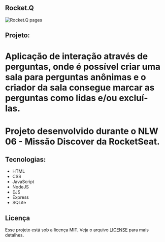 ## Rocket.Q

![Rocket.Q pages](https://media.giphy.com/media/x1tJJDgDb5ZgoXzW0M/giphy.gif)


## Projeto:

# Aplicação de interação através de perguntas, onde é possível criar uma sala para perguntas anônimas e o criador da sala consegue marcar as perguntas como lidas e/ou excluí-las. 

# Projeto desenvolvido durante o NLW 06 - Missão Discover da RocketSeat.


## Tecnologias:

* HTML
* CSS
* JavaScript
* NodeJS
* EJS
* Express
* SQLite

## Licença
Esse projeto está sob a licença MIT. Veja o arquivo [LICENSE](LICENSE) para mais detalhes.
